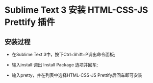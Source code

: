 # Sublime Text 3 安装 HTML-CSS-JS Prettify 插件

## 安装过程

- 在Sublime Text 3中，按下Ctrl+Shift+P调出命令面板;

- 输入install 调出 Install Package 选项并回车;

- 输入pretty，并在列表中选择HTML-CSS-JS Prettify后回车即可安装